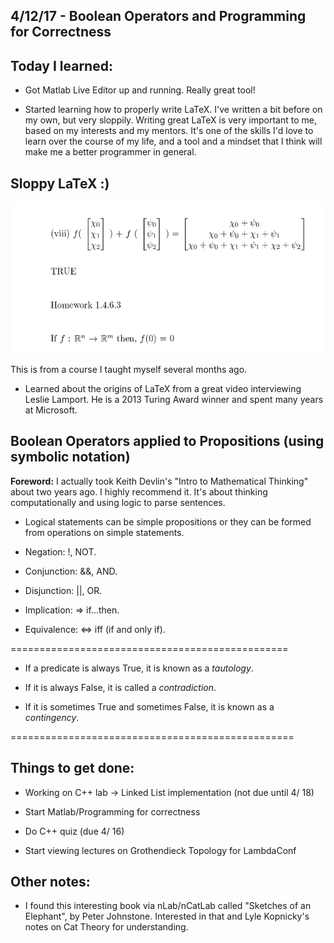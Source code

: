 ## 4/12/17 - Boolean Operators and Programming for Correctness

## Today I learned:

- Got Matlab Live Editor up and running. Really great tool!

- Started learning how to properly write LaTeX. I've written a bit before on my own, but very sloppily. Writing great LaTeX is very important to me, based on my interests and my mentors. It's one of the skills I'd love to learn over the course of my life, and a tool and a mindset that I think will make me a better programmer in general.

## Sloppy LaTeX :)

![latex](/images/latex.png) 


This is from a course I taught myself several months ago. 





- Learned about the origins of LaTeX from a great video interviewing Leslie Lamport. He is a 2013 Turing Award winner and spent many years at Microsoft.

## Boolean Operators applied to Propositions (using symbolic notation)

**Foreword:**
I actually took Keith Devlin's "Intro to Mathematical Thinking" about two years ago. I highly recommend it. 
It's about thinking computationally and using logic to parse sentences. 

- Logical statements can be simple propositions or they can be formed from operations on simple statements.

- Negation:  !, NOT.

- Conjunction: &&, AND. 

- Disjunction: ||, OR. 

- Implication:  => if...then.

- Equivalence:  <=> iff (if and only if).

================================================

- If a predicate is always True, it is known as a *tautology*.

- If it is always False, it is called a *contradiction*.

- If it is sometimes True and sometimes False, it is known as a *contingency*.

=================================================

## Things to get done:

- Working on C++ lab -> Linked List implementation (not due until 4/ 18)

- Start Matlab/Programming for correctness 

- Do C++ quiz (due 4/ 16)

- Start viewing lectures on Grothendieck Topology for LambdaConf

## Other notes: 
- I found this interesting book via nLab/nCatLab called "Sketches of an Elephant", by Peter Johnstone. Interested in that and Lyle Kopnicky's notes on Cat Theory for understanding. 
